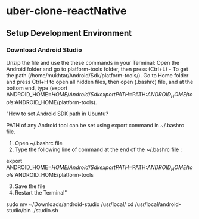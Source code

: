 # uber-clone-reactNative

## Setup Development Environment

### Download Android Studio

Unzip the file and use the these commands in your Terminal:
Open the Android folder and go to platform-tools folder, then press (Ctrl+L) - To get the path (/home/mukhtar/Android/Sdk/platform-tools/).
Go to Home folder and press Ctrl+H to open all hidden files, then open (.bashrc) file, and at the bottom end, type (export ANDROID_HOME=$HOME/Android/Sdk
export PATH=$PATH:$ANDROID_HOME/tools:$ANDROID_HOME/platform-tools).

"How to set Android SDK path in Ubuntu?

PATH of any Android tool can be set using export command in ~/.bashrc file.

1. Open ~/.bashrc file
2. Type the following line of command at the end of the ~/.bashrc file :

export ANDROID_HOME=$HOME/Android/Sdk
export PATH=$PATH:$ANDROID_HOME/tools:$ANDROID_HOME/platform-tools

3. Save the file
4. Restart the Terminal"

sudo mv ~/Downloads/android-studio /usr/local/
cd /usr/local/android-studio/bin
./studio.sh
